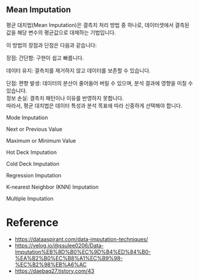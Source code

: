 ## Mean Imputation
평균 대치법(Mean Imputation)은 결측치 처리 방법 중 하나로, 데이터셋에서 결측된 값을 해당 변수의 평균값으로 대체하는 기법입니다.

이 방법의 장점과 단점은 다음과 같습니다:

장점:
간단함: 구현이 쉽고 빠릅니다.

데이터 유지: 결측치를 제거하지 않고 데이터를 보존할 수 있습니다.

단점:
편향 발생: 데이터의 분산이 줄어들어 버릴 수 있으며, 분석 결과에 영향을 미칠 수 있습니다.  
정보 손실: 결측치 패턴이나 이유를 반영하지 못합니다.  
따라서, 평균 대치법은 데이터 특성과 분석 목표에 따라 신중하게 선택해야 합니다.  

Mode Imputation

Next or Previous Value 

Maximum or Minimum Value

Hot Deck Imputation

Cold Deck Imputation

Regression Imputation

K-nearest Neighbor (KNN) Imputation

Multiple Imputation

# Reference
- https://dataaspirant.com/data-imputation-techniques/
- https://velog.io/@ssulee0206/Data-Imputation%EB%8D%B0%EC%9D%B4%ED%84%B0-%EA%B2%B0%EC%B8%A1%EC%B9%98-%EC%B2%98%EB%A6%AC
- https://daebaq27.tistory.com/43
